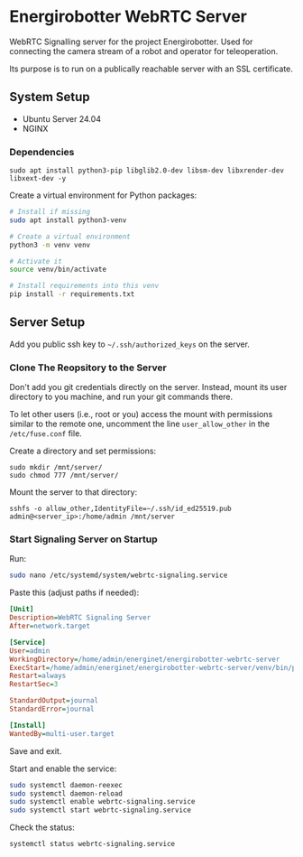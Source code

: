 # Energirobotter WebRTC Server

WebRTC Signalling server for the project Energirobotter. Used for connecting the camera stream of a robot and operator for teleoperation.

Its purpose is to run on a publically reachable server with an SSL certificate.

## System Setup

- Ubuntu Server 24.04
- NGINX

### Dependencies

```
sudo apt install python3-pip libglib2.0-dev libsm-dev libxrender-dev libxext-dev -y
```

Create a virtual environment for Python packages:
```bash
# Install if missing
sudo apt install python3-venv

# Create a virtual environment
python3 -m venv venv

# Activate it
source venv/bin/activate

# Install requirements into this venv
pip install -r requirements.txt
```

## Server Setup

Add you public ssh key to `~/.ssh/authorized_keys` on the server.

### Clone The Reopsitory to the Server

Don't add you git credentials directly on the server. Instead, mount its user directory to you machine, and run your git commands there. 

To let other users (i.e., root or you) access the mount with permissions similar to the remote one, uncomment the line `user_allow_other` in the `/etc/fuse.conf` file. 

Create a directory and set permissions:
```
sudo mkdir /mnt/server/
sudo chmod 777 /mnt/server/
```

Mount the server to that directory:
```
sshfs -o allow_other,IdentityFile=~/.ssh/id_ed25519.pub admin@<server_ip>:/home/admin /mnt/server 
```


### Start Signaling Server on Startup

Run:

```bash
sudo nano /etc/systemd/system/webrtc-signaling.service
```

Paste this (adjust paths if needed):

```ini
[Unit]
Description=WebRTC Signaling Server
After=network.target

[Service]
User=admin
WorkingDirectory=/home/admin/energinet/energirobotter-webrtc-server
ExecStart=/home/admin/energinet/energirobotter-webrtc-server/venv/bin/python /home/admin/energinet/energirobotter-webrtc-server/src/webrtc_signalling_server.py
Restart=always
RestartSec=3

StandardOutput=journal
StandardError=journal

[Install]
WantedBy=multi-user.target
```

Save and exit.

Start and enable the service:

```bash
sudo systemctl daemon-reexec
sudo systemctl daemon-reload
sudo systemctl enable webrtc-signaling.service
sudo systemctl start webrtc-signaling.service
```

Check the status:

```bash
systemctl status webrtc-signaling.service
```
